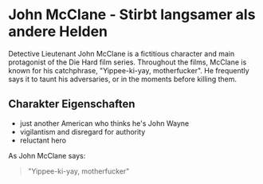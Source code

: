# John McClane \- Stirbt langsamer als andere Helden

Detective Lieutenant John McClane is a fictitious character and main protagonist of the Die Hard film series\. 
Throughout the films, McClane is known for his catchphrase, "Yippee\-ki\-yay, motherfucker"\. He frequently says it to taunt his adversaries, or in the moments before killing them\. 

## Charakter Eigenschaften
* just another American who thinks he's John Wayne
* vigilantism and disregard for authority
* reluctant hero

As John McClane says:
>"Yippee\-ki\-yay, motherfucker"
